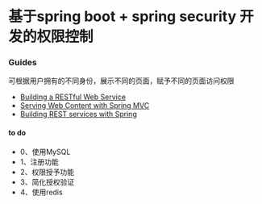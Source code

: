 # 基于spring boot + spring security 开发的权限控制

### Guides
可根据用户拥有的不同身份，展示不同的页面，赋予不同的页面访问权限
* [Building a RESTful Web Service](https://spring.io/guides/gs/rest-service/)
* [Serving Web Content with Spring MVC](https://spring.io/guides/gs/serving-web-content/)
* [Building REST services with Spring](https://spring.io/guides/tutorials/bookmarks/)

#### to do
* 0、使用MySQL
* 1、注册功能
* 2、权限授予功能
* 3、简化授权验证
* 4、使用redis
